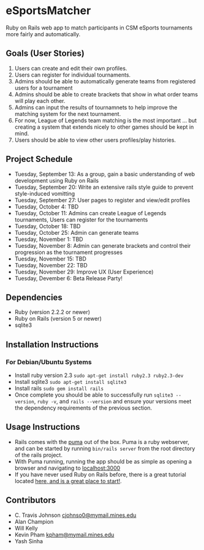# eSportsMatcher
Ruby on Rails web app to match participants in CSM eSports tournaments more fairly and automatically.

## Goals (User Stories)
1. Users can create and edit their own profiles.
2. Users can register for individual tournaments.
3. Admins should be able to automatically generate teams from registered users for a tournament
4. Admins should be able to create brackets that show in what order teams will play each other.
5. Admins can input the results of tournamnets to help improve the matching system for the next tournament.
6. For now, League of Legends team matching is the most important ... but creating a system that extends nicely to other games should be kept in mind.
7. Users should be able to view other users profiles/play histories.

## Project Schedule
* Tuesday, September 13: As a group, gain a basic understanding of web development using Ruby on Rails
* Tuesday, September 20: Write an extensive rails style guide to prevent style-induced vomitting 
* Tuesday, September 27: User pages to register and view/edit profiles
* Tuesday, October 4: TBD
* Tuesday, October 11: Admins can create League of Legends tournaments, Users can register for the tournaments
* Tuesday, October 18: TBD
* Tuesday, October 25: Admin can generate teams
* Tuesday, November 1: TBD
* Tuesday, November 8: Admin can generate brackets and control their progression as the tournament progresses
* Tuesday, November 15: TBD
* Tuesday, November 22: TBD
* Tuesday, November 29: Improve UX (User Experience)
* Tuesday, Devember 6: Beta Release Party!

## Dependencies
* Ruby (version 2.2.2 or newer)
* Ruby on Rails (version 5 or newer)
* sqlite3

## Installation Instructions
### For Debian/Ubuntu Systems
* Install ruby version 2.3 `sudo apt-get install ruby2.3 ruby2.3-dev`
* Install sqlite3 `sudo apt-get install sqlite3`
* Install rails `sudo gem install rails`
* Once complete you should be able to successfully run `sqlite3 --version`, `ruby -v`, and `rails --version` and ensure your versions meet the dependency requirements of the previous section.

## Usage Instructions
* Rails comes with the [puma](http://puma.io/) out of the box. Puma is a ruby webserver, and can be started by running `bin/rails server` from the root directory of the rails project.
* With Puma running, running the app should be as simple as opening a browser and navigating to [localhost:3000](http://localhost:3000/)
* If you have never used Ruby on Rails before, there is a great tutorial located [here, and is a great place to start!](http://guides.rubyonrails.org/getting_started.html).

## Contributors
* C. Travis Johnson [cjohnso0@mymail.mines.edu](mailto:cjohnso0@mymail.mines.edu)
* Alan Champion
* Will Kelly
* Kevin Pham [kpham@mymail.mines.edu](mailto:kpham@mymail.mines.edu)
* Yash Sinha

